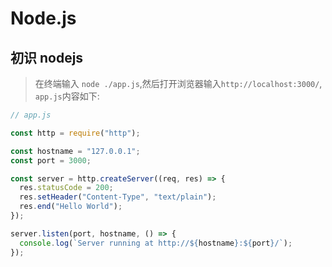 # Node.js

## 初识 nodejs

> 在终端输入 `node ./app.js`,然后打开浏览器输入`http://localhost:3000/`, `app.js`内容如下:

```js
// app.js

const http = require("http");

const hostname = "127.0.0.1";
const port = 3000;

const server = http.createServer((req, res) => {
  res.statusCode = 200;
  res.setHeader("Content-Type", "text/plain");
  res.end("Hello World");
});

server.listen(port, hostname, () => {
  console.log(`Server running at http://${hostname}:${port}/`);
});
```
